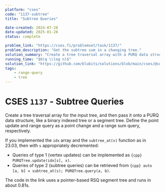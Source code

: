 ```yaml
---
platform: "cses"
code: "1137-subtree"
title: "Subtree Queries"

date-created: 2024-07-28
date-updated: 2025-01-28
status: complete

problem_link: "https://cses.fi/problemset/task/1137/"
problem_description: "Get the subtree sum in a changing tree."
solution_summary: "Create a tree traversal array with a PURQ data structure."
running_time: "$O(q \\log n)$"
solution_link: "https://github.com/blubits/solutions/blob/main/cses/@solved/1137-subtree/subtree.cpp"
tags:
    - range-query
    - tree
---
```


# CSES `1137` - Subtree Queries

Create a tree traversal array for the input tree, and then pass it onto a PURQ data structure, like a binary indexed tree or a segment tree. Define the point update and range query as a point change and a range sum query, respectively.

If you implemented the `idx` array and the `subtree_at(v)` function as in 23.03, then with `s` appropriately decremented:

- Queries of type 1 (vertex updates) can be implemented as `{cpp} PURQTree.update(idx[s], x)`.
- Queries of type 2 (subtree queries) can be retrieved from `{cpp} auto [a, b] = subtree_at(s); PURQTree.query(a, b)`.

The code in the link uses a pointer-based RSQ segment tree and runs in about 0.81s.
